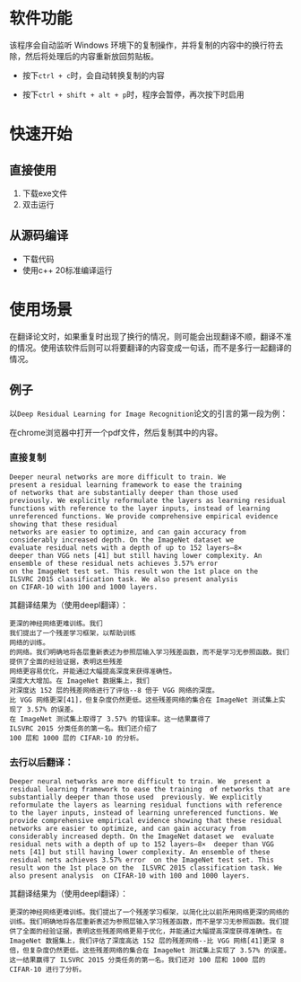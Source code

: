 # 软件功能

该程序会自动监听 Windows 环境下的复制操作，并将复制的内容中的换行符去除，然后将处理后的内容重新放回剪贴板。

* 按下`ctrl + c`时，会自动转换复制的内容

* 按下`ctrl + shift + alt + p`时，程序会暂停，再次按下时启用

# 快速开始

## 直接使用

1. 下载exe文件
2. 双击运行

## 从源码编译

* 下载代码
* 使用c++ 20标准编译运行

# 使用场景

在翻译论文时，如果重复时出现了换行的情况，则可能会出现翻译不顺，翻译不准的情况。使用该软件后则可以将要翻译的内容变成一句话，而不是多行一起翻译的情况。

## 例子

以`Deep Residual Learning for Image Recognition`论文的引言的第一段为例：

在chrome浏览器中打开一个pdf文件，然后复制其中的内容。

### 直接复制

```
Deeper neural networks are more difficult to train. We
present a residual learning framework to ease the training
of networks that are substantially deeper than those used
previously. We explicitly reformulate the layers as learning residual functions with reference to the layer inputs, instead of learning unreferenced functions. We provide comprehensive empirical evidence showing that these residual
networks are easier to optimize, and can gain accuracy from
considerably increased depth. On the ImageNet dataset we
evaluate residual nets with a depth of up to 152 layers—8×
deeper than VGG nets [41] but still having lower complexity. An ensemble of these residual nets achieves 3.57% error
on the ImageNet test set. This result won the 1st place on the
ILSVRC 2015 classification task. We also present analysis
on CIFAR-10 with 100 and 1000 layers.
```

其翻译结果为（使用deepl翻译）：

```
更深的神经网络更难训练。我们
我们提出了一个残差学习框架，以帮助训练
网络的训练。
的网络。我们明确地将各层重新表述为参照层输入学习残差函数，而不是学习无参照函数。我们提供了全面的经验证据，表明这些残差
网络更容易优化，并能通过大幅提高深度来获得准确性。
深度大大增加。在 ImageNet 数据集上，我们
对深度达 152 层的残差网络进行了评估--8 倍于 VGG 网络的深度。
比 VGG 网络更深[41]，但复杂度仍然更低。这些残差网络的集合在 ImageNet 测试集上实现了 3.57% 的误差。
在 ImageNet 测试集上取得了 3.57% 的错误率。这一结果赢得了
ILSVRC 2015 分类任务的第一名。我们还介绍了
100 层和 1000 层的 CIFAR-10 的分析。
```

### 去行以后翻译：

```
Deeper neural networks are more difficult to train. We  present a residual learning framework to ease the training  of networks that are substantially deeper than those used  previously. We explicitly reformulate the layers as learning residual functions with reference to the layer inputs, instead of learning unreferenced functions. We provide comprehensive empirical evidence showing that these residual  networks are easier to optimize, and can gain accuracy from  considerably increased depth. On the ImageNet dataset we  evaluate residual nets with a depth of up to 152 layers—8×  deeper than VGG nets [41] but still having lower complexity. An ensemble of these residual nets achieves 3.57% error  on the ImageNet test set. This result won the 1st place on the  ILSVRC 2015 classification task. We also present analysis  on CIFAR-10 with 100 and 1000 layers. 
```

其翻译结果为（使用deepl翻译）：

```
更深的神经网络更难训练。我们提出了一个残差学习框架，以简化比以前所用网络更深的网络的训练。我们明确地将各层重新表述为参照层输入学习残差函数，而不是学习无参照函数。我们提供了全面的经验证据，表明这些残差网络更易于优化，并能通过大幅提高深度获得准确性。在 ImageNet 数据集上，我们评估了深度高达 152 层的残差网络--比 VGG 网络[41]更深 8 倍，但复杂度仍然更低。这些残差网络的集合在 ImageNet 测试集上实现了 3.57% 的误差。这一结果赢得了 ILSVRC 2015 分类任务的第一名。我们还对 100 层和 1000 层的 CIFAR-10 进行了分析。
```



